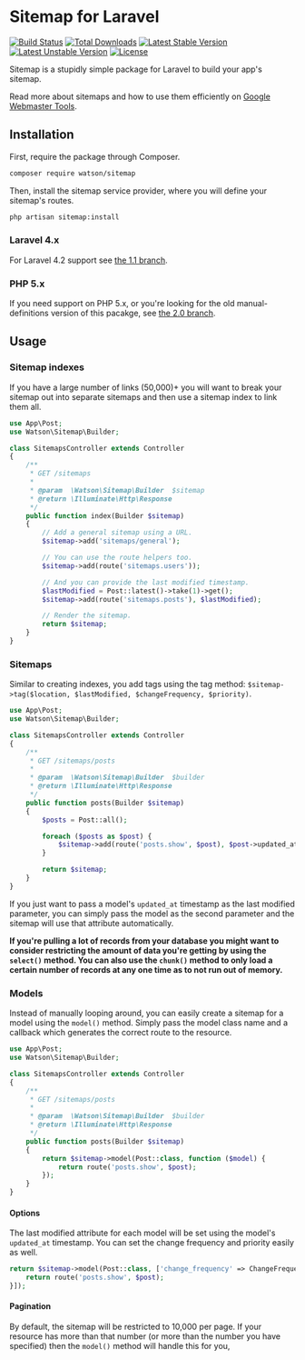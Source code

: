 Sitemap for Laravel
===================

[![Build Status](https://travis-ci.org/dwightwatson/sitemap.png?branch=master)](https://travis-ci.org/dwightwatson/sitemap)
[![Total Downloads](https://poser.pugx.org/watson/sitemap/downloads.svg)](https://packagist.org/packages/watson/sitemap)
[![Latest Stable Version](https://poser.pugx.org/watson/sitemap/v/stable.svg)](https://packagist.org/packages/watson/sitemap)
[![Latest Unstable Version](https://poser.pugx.org/watson/sitemap/v/unstable.svg)](https://packagist.org/packages/watson/sitemap)
[![License](https://poser.pugx.org/watson/sitemap/license.svg)](https://packagist.org/packages/watson/sitemap)

Sitemap is a stupidly simple package for Laravel to build your app's sitemap.

Read more about sitemaps and how to use them efficiently on [Google Webmaster Tools](https://support.google.com/webmasters/answer/156184?hl=en).

## Installation
First, require the package through Composer.

```sh
composer require watson/sitemap
```

Then, install the sitemap service provider, where you will define your sitemap's routes.

```sh
php artisan sitemap:install
```

### Laravel 4.x
For Laravel 4.2 support see [the 1.1 branch](https://github.com/dwightwatson/sitemap/tree/1.1).

### PHP 5.x
If you need support on PHP 5.x, or you're looking for the old manual-definitions version of this pacakge, see [the 2.0 branch](https://github.com/dwightwatson/sitemap/tree/2.0).

## Usage

### Sitemap indexes
If you have a large number of links (50,000)+ you will want to break your sitemap out into separate sitemaps and then use a sitemap index to link them all.

```php
use App\Post;
use Watson\Sitemap\Builder;

class SitemapsController extends Controller
{
    /**
     * GET /sitemaps
     *
     * @param  \Watson\Sitemap\Builder  $sitemap
     * @return \Illuminate\Http\Response
     */
    public function index(Builder $sitemap)
    {
        // Add a general sitemap using a URL.
        $sitemap->add('sitemaps/general');

        // You can use the route helpers too.
        $sitemap->add(route('sitemaps.users'));

        // And you can provide the last modified timestamp.
        $lastModified = Post::latest()->take(1)->get();
        $sitemap->add(route('sitemaps.posts'), $lastModified);

        // Render the sitemap.
        return $sitemap;
    }
}
```

### Sitemaps

Similar to creating indexes, you add tags using the tag method: `$sitemap->tag($location, $lastModified, $changeFrequency, $priority)`.

```php
use App\Post;
use Watson\Sitemap\Builder;

class SitemapsController extends Controller
{
    /**
     * GET /sitemaps/posts
     *
     * @param  \Watson\Sitemap\Builder  $builder
     * @return \Illuminate\Http\Response
     */
    public function posts(Builder $sitemap)
    {
        $posts = Post::all();

        foreach ($posts as $post) {
            $sitemap->add(route('posts.show', $post), $post->updated_at, ChangeFrequency::DAILY, 0.8);
        }

        return $sitemap;
    }
}
```

If you just want to pass a model's `updated_at` timestamp as the last modified parameter, you can simply pass the model as the second parameter and the sitemap will use that attribute automatically.

**If you're pulling a lot of records from your database you might want to consider restricting the amount of data you're getting by using the `select()` method. You can also use the `chunk()` method to only load a certain number of records at any one time as to not run out of memory.**

### Models

Instead of manually looping around, you can easily create a sitemap for a model using the `model()` method. Simply pass the model class name and a callback which generates the correct route to the resource.

```php
use App\Post;
use Watson\Sitemap\Builder;

class SitemapsController extends Controller
{
    /**
     * GET /sitemaps/posts
     *
     * @param  \Watson\Sitemap\Builder  $builder
     * @return \Illuminate\Http\Response
     */
    public function posts(Builder $sitemap)
    {
        return $sitemap->model(Post::class, function ($model) {
            return route('posts.show', $post);
        });
    }
}
```

#### Options

The last modified attribute for each model will be set using the model's `updated_at` timestamp. You can set the change frequency and priority easily as well.

```php
return $sitemap->model(Post::class, ['change_frequency' => ChangeFrequency::DAILY, 'priority' => 0.8, 'per_page' => 1000, function ($model) {
    return route('posts.show', $post);
}]);
```

#### Pagination

By default, the sitemap will be restricted to 10,000 per page. If your resource has more than that number (or more than the number you have specified) then the `model()` method will handle this for you,
